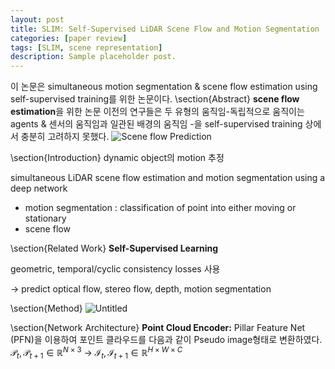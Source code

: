 ```yaml
---
layout: post
title: SLIM: Self-Supervised LiDAR Scene Flow and Motion Segmentation
categories: [paper review]
tags: [SLIM, scene representation]
description: Sample placeholder post.
---
```


이 논문은 simultaneous motion segmentation & scene flow estimation using self-supervised training를 위한 논문이다.
\section{Abstract}
**scene flow estimation**을 위한 논문
이전의 연구들은 두 유형의 움직임-독립적으로 움직이는 agents & 센서의 움직임과 일관된 배경의 움직임  -을 self-supervised training 상에서 충분히 고려하지 못했다.
![Scene flow Prediction](https://prod-files-secure.s3.us-west-2.amazonaws.com/0c7a80e6-a48c-494f-bcc3-9f6cf217c305/598c0c5c-a8ab-4988-bbd0-c24d690c84ea/Untitled.png)


\section{Introduction}
dynamic object의 motion 추정

simultaneous LiDAR scene flow estimation and motion segmentation using a
deep network

- motion segmentation : classification of point into either moving or stationary
- scene flow

\section{Related Work}
**Self-Supervised Learning**

geometric, temporal/cyclic consistency losses 사용

→ predict optical flow, stereo flow, depth,  motion segmentation


\section{Method}
![Untitled](https://prod-files-secure.s3.us-west-2.amazonaws.com/0c7a80e6-a48c-494f-bcc3-9f6cf217c305/74581ff3-05ad-4e0e-8da1-d1c87445baf4/Untitled.png)

\section{Network Architecture}
**Point Cloud Encoder:**
Pillar Feature Net (PFN)을 이용하여 포인트 클라우드를 다음과 같이 Pseudo image형태로 변환하였다.
$\mathcal{P}_t, \mathcal{P}_{t+1}\in \mathbb{R}^{N \times 3}$ → $\mathcal{I}_t, \mathcal{I}_{t+1}\in \mathbb{R}^{H \times W \times C}$


